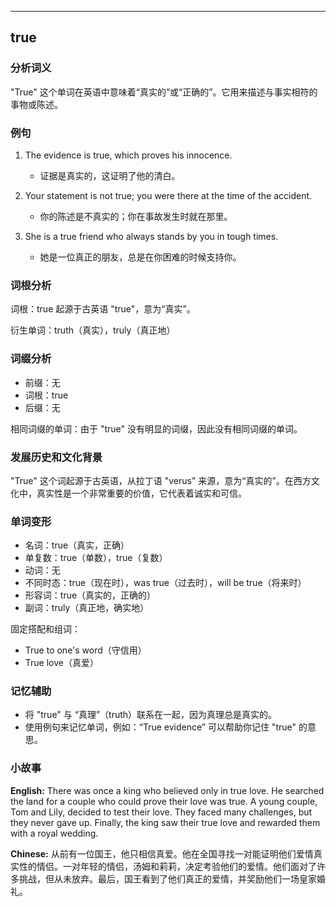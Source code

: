 
---------------
## true
### 分析词义

"True" 这个单词在英语中意味着“真实的”或“正确的”。它用来描述与事实相符的事物或陈述。

### 例句

1. The evidence is true, which proves his innocence.
   - 证据是真实的，这证明了他的清白。

2. Your statement is not true; you were there at the time of the accident.
   - 你的陈述是不真实的；你在事故发生时就在那里。

3. She is a true friend who always stands by you in tough times.
   - 她是一位真正的朋友，总是在你困难的时候支持你。

### 词根分析

词根：true 起源于古英语 "true"，意为“真实”。

衍生单词：truth（真实），truly（真正地）

### 词缀分析

- 前缀：无
- 词根：true
- 后缀：无

相同词缀的单词：由于 "true" 没有明显的词缀，因此没有相同词缀的单词。

### 发展历史和文化背景

"True" 这个词起源于古英语，从拉丁语 "verus" 来源，意为“真实的”。在西方文化中，真实性是一个非常重要的价值，它代表着诚实和可信。

### 单词变形

- 名词：true（真实，正确）
- 单复数：true（单数），true（复数）
- 动词：无
- 不同时态：true（现在时），was true（过去时），will be true（将来时）
- 形容词：true（真实的，正确的）
- 副词：truly（真正地，确实地）

固定搭配和组词：
- True to one's word（守信用）
- True love（真爱）

### 记忆辅助

- 将 "true" 与 “真理”（truth）联系在一起，因为真理总是真实的。
- 使用例句来记忆单词，例如：“True evidence” 可以帮助你记住 "true" 的意思。

### 小故事

**English:**
There was once a king who believed only in true love. He searched the land for a couple who could prove their love was true. A young couple, Tom and Lily, decided to test their love. They faced many challenges, but they never gave up. Finally, the king saw their true love and rewarded them with a royal wedding.

**Chinese:**
从前有一位国王，他只相信真爱。他在全国寻找一对能证明他们爱情真实性的情侣。一对年轻的情侣，汤姆和莉莉，决定考验他们的爱情。他们面对了许多挑战，但从未放弃。最后，国王看到了他们真正的爱情，并奖励他们一场皇家婚礼。

